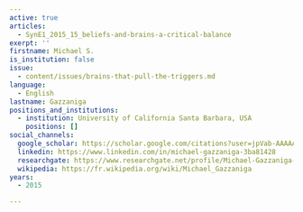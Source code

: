 ```yaml
---
active: true
articles:
  - SynE1_2015_15_beliefs-and-brains-a-critical-balance
exerpt: ''
firstname: Michael S.
is_institution: false
issue:
  - content/issues/brains-that-pull-the-triggers.md
language:
  - English
lastname: Gazzaniga
positions_and_institutions:
  - institution: University of California Santa Barbara, USA
    positions: []
social_channels:
  google_scholar: https://scholar.google.com/citations?user=jpVab-AAAAAJ&hl=fr
  linkedin: https://www.linkedin.com/in/michael-gazzaniga-3ba81428
  researchgate: https://www.researchgate.net/profile/Michael-Gazzaniga-5
  wikipedia: https://fr.wikipedia.org/wiki/Michael_Gazzaniga
years:
  - 2015

---
```

